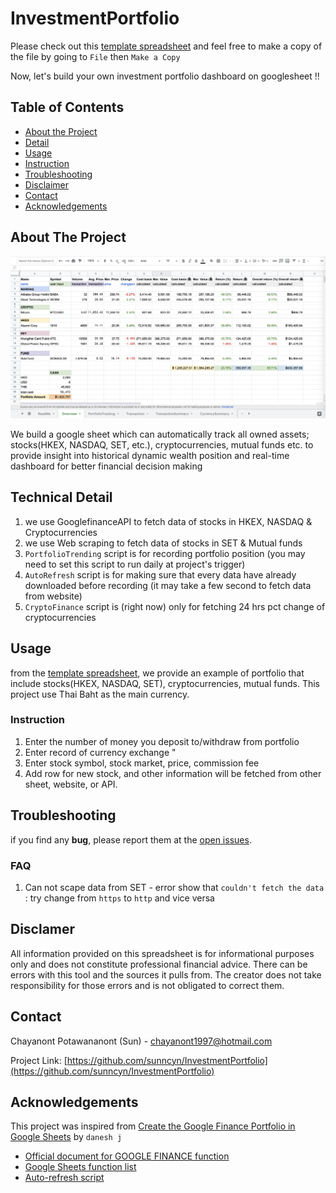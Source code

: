 # InvestmentPortfolio
Please check out this [template spreadsheet](https://docs.google.com/spreadsheets/d/1w3R4SSCoHAxi5tc2f4QI8hnFmzJQpaBJSzW_MJ-WYmI/edit?usp=sharing)
and feel free to make a copy of the file by going to `File` then `Make a Copy` 

Now, let's build your own investment portfolio dashboard on googlesheet !! 

<!-- TABLE OF CONTENTS -->
## Table of Contents

* [About the Project](#about-the-project)
* [Detail](#detail)
* [Usage](#usage)
* [Instruction](#instruction)
* [Troubleshooting](#troubleshooting)
* [Disclaimer](#disclaimer) 
* [Contact](#contact)
* [Acknowledgements](#acknowledgements)



<!-- ABOUT THE PROJECT -->
## About The Project

![example of the spreadsheet](overview_screenshot.png)

We build a google sheet which can automatically track all owned assets; stocks(HKEX, NASDAQ, SET, etc.), cryptocurrencies, mutual funds etc. to provide insight into historical dynamic wealth position and real-time dashboard for better financial decision making

<!-- DETAIL -->
## Technical Detail

1. we use GooglefinanceAPI to fetch data of stocks in HKEX, NASDAQ & Cryptocurrencies
2. we use Web scraping to fetch data of stocks in SET & Mutual funds
3. `PortfolioTrending` script is for recording portfolio position (you may need to set this script to run daily at project's trigger)
4. `AutoRefresh` script is for making sure that every data have already downloaded before recording (it may take a few second to fetch data from website)
5. `CryptoFinance` script is (right now) only for fetching 24 hrs pct change of cryptocurrencies 

<!-- USAGE EXAMPLES -->
## Usage

from the [template spreadsheet](https://docs.google.com/spreadsheets/d/1w3R4SSCoHAxi5tc2f4QI8hnFmzJQpaBJSzW_MJ-WYmI/edit?usp=sharing), we provide an example of portfolio that include stocks(HKEX, NASDAQ, SET), cryptocurrencies, mutual funds. This project use Thai Baht as the main currency.

### Instruction

1. Enter the number of money you deposit to/withdraw from portfolio
2. Enter record of currency exchange "
3. Enter stock symbol, stock market, price, commission fee
4. Add row for new stock, and other information will be fetched from other sheet, website, or API.


<!-- Troubleshooting -->
## Troubleshooting
if you find any **bug**, please report them at the [open issues](https://github.com/sunncyn/InvestmentPortfolio/issues).
### FAQ

1. Can not scape data from SET - error show that `couldn't fetch the data` : try change from `https` to `http` and vice versa

<!-- Disclaimer -->
## Disclamer
All information provided on this spreadsheet is for informational purposes only and does not constitute professional financial advice. There can be errors with this tool and the sources it pulls from. The creator does not take responsibility for those errors and is not obligated to correct them.

<!-- CONTACT -->
## Contact

Chayanont Potawananont (Sun) - chayanont1997@hotmail.com

Project Link: [https://github.com/sunncyn/InvestmentPortfolio](https://github.com/sunncyn/InvestmentPortfolio)

<!-- ACKNOWLEDGEMENTS -->
## Acknowledgements
This project was inspired from [Create the Google Finance Portfolio in Google Sheets](https://www.youtube.com/watch?v=mZi5Oe7Vsfg&t=205s) by `danesh j`
* [Official document for GOOGLE FINANCE function](https://support.google.com/docs/answer/3093281?hl=en)
* [Google Sheets function list](https://support.google.com/docs/table/25273?hl=en)
* [Auto-refresh script](https://stackoverflow.com/questions/33872967/periodically-refresh-importxml-spreadsheet-function)



<!-- MARKDOWN LINKS & IMAGES -->
<!-- https://www.markdownguide.org/basic-syntax/#reference-style-links -->
[product-screenshot]: images/screenshot.png
